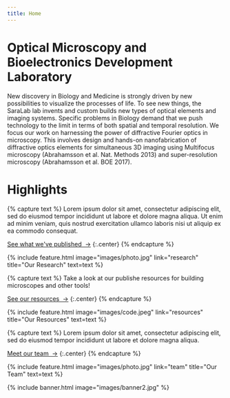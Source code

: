 ```yaml
---
title: Home
---
```


# Optical Microscopy and Bioelectronics Development Laboratory

New discovery in Biology and Medicine is strongly driven by new possibilities to visualize the processes of life. To see new things, the SaraLab lab invents and custom builds new types of optical elements and imaging systems. Specific problems in Biology demand that we push technology to the limit in terms of both spatial and temporal resolution. We focus our work on harnessing the power of diffractive Fourier optics in microscopy. This involves design and hands-on nanofabrication of diffractive optics elements for simultaneous 3D imaging using Multifocus microscopy (Abrahamsson et al. Nat. Methods 2013) and super-resolution microscopy (Abrahamsson et al. BOE 2017).

<!-- section break -->

# Highlights

{% capture text %}
Lorem ipsum dolor sit amet, consectetur adipiscing elit, sed do eiusmod tempor incididunt ut labore et dolore magna aliqua.
Ut enim ad minim veniam, quis nostrud exercitation ullamco laboris nisi ut aliquip ex ea commodo consequat.

[See what we've published &nbsp;→](research)
{:.center}
{% endcapture %}

{%
  include feature.html
  image="images/photo.jpg"
  link="research"
  title="Our Research"
  text=text
%}

{% capture text %}
Take a look at our publishe resources for building microscopes and other tools!

[See our resources &nbsp;→](resources)
{:.center}
{% endcapture %}

{%
  include feature.html
  image="images/code.jpeg"
  link="resources"
  title="Our Resources"
  text=text
%}

{% capture text %}
Lorem ipsum dolor sit amet, consectetur adipiscing elit, sed do eiusmod tempor incididunt ut labore et dolore magna aliqua.

[Meet our team &nbsp;→](team)
{:.center}
{% endcapture %}

{%
  include feature.html
  image="images/photo.jpg"
  link="team"
  title="Our Team"
  text=text
%}

<!-- section break -->

<!-- section full -->

{% include banner.html image="images/banner2.jpg" %}
